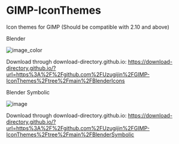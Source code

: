 # GIMP-IconThemes
Icon themes for GIMP (Should be compatible with 2.10 and above)

Blender

![image_color](https://github.com/Uzugijin/GIMP-IconThemes/assets/116717813/ebf65872-e810-49c0-84d0-ea121455f9ae)

Download through download-directory.github.io: https://download-directory.github.io/?url=https%3A%2F%2Fgithub.com%2FUzugijin%2FGIMP-IconThemes%2Ftree%2Fmain%2FBlenderIcons

Blender Symbolic

![image](https://github.com/Uzugijin/GIMP-IconThemes/assets/116717813/2b32c59f-7ae6-4e38-9f59-3392d4e6cd22)

Download through download-directory.github.io: https://download-directory.github.io/?url=https%3A%2F%2Fgithub.com%2FUzugijin%2FGIMP-IconThemes%2Ftree%2Fmain%2FBlenderSymbolic
